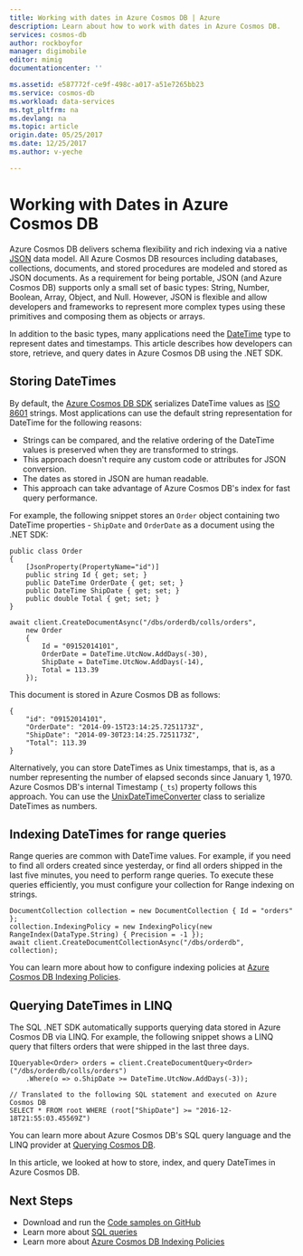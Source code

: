 ```yaml
---
title: Working with dates in Azure Cosmos DB | Azure
description: Learn about how to work with dates in Azure Cosmos DB.
services: cosmos-db
author: rockboyfor
manager: digimobile
editor: mimig
documentationcenter: ''

ms.assetid: e587772f-ce9f-498c-a017-a51e7265bb23
ms.service: cosmos-db
ms.workload: data-services
ms.tgt_pltfrm: na
ms.devlang: na
ms.topic: article
origin.date: 05/25/2017
ms.date: 12/25/2017
ms.author: v-yeche

---
```

# Working with Dates in Azure Cosmos DB
Azure Cosmos DB delivers schema flexibility and rich indexing via a native [JSON](http://www.json.org) data model. All Azure Cosmos DB resources including databases, collections, documents, and stored procedures are modeled and stored as JSON documents. As a requirement for being portable, JSON (and Azure Cosmos DB) supports only a small set of basic types: String, Number, Boolean, Array, Object, and Null. However, JSON is flexible and allow developers and frameworks to represent more complex types using these primitives and composing them as objects or arrays. 

In addition to the basic types, many applications need the [DateTime](https://msdn.microsoft.com/library/system.datetime(v=vs.110).aspx) type to represent dates and timestamps. This article describes how developers can store, retrieve, and query dates in Azure Cosmos DB using the .NET SDK.

## Storing DateTimes
By default, the [Azure Cosmos DB SDK](sql-api-sdk-dotnet.md) serializes DateTime values as [ISO 8601](http://www.iso.org/iso/catalogue_detail?csnumber=40874) strings. Most applications can use the default string representation for DateTime for the following reasons:

* Strings can be compared, and the relative ordering of the DateTime values is preserved when they are transformed to strings. 
* This approach doesn't require any custom code or attributes for JSON conversion.
* The dates as stored in JSON are human readable.
* This approach can take advantage of Azure Cosmos DB's index for fast query performance.

For example, the following snippet stores an `Order` object containing two DateTime properties - `ShipDate` and `OrderDate` as a document using the .NET SDK:

    public class Order
    {
        [JsonProperty(PropertyName="id")]
        public string Id { get; set; }
        public DateTime OrderDate { get; set; }
        public DateTime ShipDate { get; set; }
        public double Total { get; set; }
    }

    await client.CreateDocumentAsync("/dbs/orderdb/colls/orders", 
        new Order 
        { 
            Id = "09152014101",
            OrderDate = DateTime.UtcNow.AddDays(-30),
            ShipDate = DateTime.UtcNow.AddDays(-14), 
            Total = 113.39
        });

This document is stored in Azure Cosmos DB as follows:

    {
        "id": "09152014101",
        "OrderDate": "2014-09-15T23:14:25.7251173Z",
        "ShipDate": "2014-09-30T23:14:25.7251173Z",
        "Total": 113.39
    }

Alternatively, you can store DateTimes as Unix timestamps, that is, as a number representing the number of elapsed seconds since January 1, 1970. Azure Cosmos DB's internal Timestamp (`_ts`) property follows this approach. You can use the [UnixDateTimeConverter](https://msdn.microsoft.com/library/azure/microsoft.azure.documents.unixdatetimeconverter.aspx) class to serialize DateTimes as numbers. 

## Indexing DateTimes for range queries
Range queries are common with DateTime values. For example, if you need to find all orders created since yesterday, or find all orders shipped in the last five minutes, you need to perform range queries. To execute these queries efficiently, you must configure your collection for Range indexing on strings.

    DocumentCollection collection = new DocumentCollection { Id = "orders" };
    collection.IndexingPolicy = new IndexingPolicy(new RangeIndex(DataType.String) { Precision = -1 });
    await client.CreateDocumentCollectionAsync("/dbs/orderdb", collection);

You can learn more about how to configure indexing policies at [Azure Cosmos DB Indexing Policies](indexing-policies.md).

## Querying DateTimes in LINQ
The SQL .NET SDK automatically supports querying data stored in Azure Cosmos DB via LINQ. For example, the following snippet shows a LINQ query that filters orders that were shipped in the last three days.

    IQueryable<Order> orders = client.CreateDocumentQuery<Order>("/dbs/orderdb/colls/orders")
        .Where(o => o.ShipDate >= DateTime.UtcNow.AddDays(-3));

    // Translated to the following SQL statement and executed on Azure Cosmos DB
    SELECT * FROM root WHERE (root["ShipDate"] >= "2016-12-18T21:55:03.45569Z")

You can learn more about Azure Cosmos DB's SQL query language and the LINQ provider at [Querying Cosmos DB](sql-api-sql-query.md).

In this article, we looked at how to store, index, and query DateTimes in Azure Cosmos DB.

## Next Steps
* Download and run the [Code samples on GitHub](https://github.com/Azure/azure-documentdb-dotnet/tree/master/samples/code-samples)
* Learn more about [SQL queries](sql-api-sql-query.md)
* Learn more about [Azure Cosmos DB Indexing Policies](indexing-policies.md)

<!--Update_Description: wording update, update link -->
